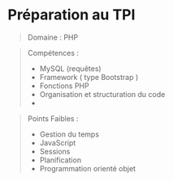 # Préparation au TPI

> Domaine : PHP

> Compétences : 
> - MySQL (requêtes)
> - Framework ( type Bootstrap )
> - Fonctions PHP
> - Organisation et structuration du code
> - 

> Points Faibles : 
> - Gestion du temps
> - JavaScript
> - Sessions
> - Planification
> - Programmation orienté objet
